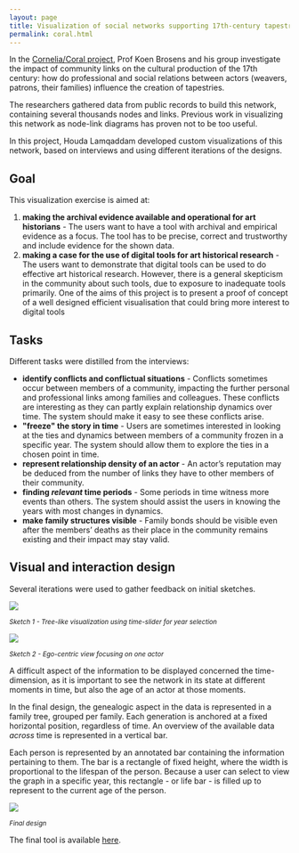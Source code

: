 ```yaml
---
layout: page
title: Visualization of social networks supporting 17th-century tapestry industry
permalink: coral.html
---
```

In the [Cornelia/Coral project](http://www.projectcornelia.com/nl.html), Prof Koen Brosens and his group investigate the impact of community links on the cultural production of the 17th century: how do professional and social relations between actors (weavers, patrons, their families) influence the creation of tapestries.

The researchers gathered data from public records to build this network, containing several thousands nodes and links. Previous work in visualizing this network as node-link diagrams has proven not to be too useful.

In this project, Houda Lamqaddam developed custom visualizations of this network, based on interviews and using different iterations of the designs.

## Goal
This visualization exercise is aimed at:

1. **making the archival evidence available and operational for art historians** - The users want to have a tool with archival and empirical evidence as a focus. The tool has to be precise, correct and trustworthy and include evidence for the shown data. 
1.  **making a case for the use of digital tools for art historical research** - The users want to demonstrate that digital tools can be used to do effective art historical research. However, there is a general skepticism in the community about such tools, due to exposure to inadequate tools primarily. One of the aims of this project is to present a proof of concept of a well designed efficient visualisation that could bring more interest to digital tools

## Tasks

Different tasks were distilled from the interviews:

* **identify conflicts and conflictual situations** - Conflicts sometimes occur between members of a community, impacting the further personal and professional links among families and colleagues. These conflicts are interesting as they can partly explain relationship dynamics over time. The system should make it easy to see these conflicts arise.
* **"freeze" the story in time** - Users are sometimes interested in looking at the ties and dynamics between members of a community frozen in a specific year. The system should allow them to explore the ties in a chosen point in time.
* **represent relationship density of an actor** - An actor’s reputation may be deduced from the number of links they have to other members of their community.
* **finding *relevant* time periods** - Some periods in time witness more events than others. The system should assist the users in knowing the years with most changes in dynamics.
* **make family structures visible** - Family bonds should be visible even after the members’ deaths as their place in the community remains existing and their impact may stay valid.

## Visual and interaction design

Several iterations were used to gather feedback on initial sketches.

<img src="{{ site.baseurl }}/assets/coral_sketch1.png">

<small><i>Sketch 1 - Tree-like visualization using time-slider for year selection</i></small>

<img src="{{ site.baseurl }}/assets/coral_sketch2.png">

<small><i>Sketch 2 - Ego-centric view focusing on one actor</i></small>

A difficult aspect of the information to be displayed concerned the time-dimension, as it is important to see the network in its state at different moments in time, but also the age of an actor at those moments.

In the final design, the genealogic aspect in the data is represented in a family tree, grouped per family. Each generation is anchored at a fixed horizontal position, regardless of time. An overview of the available data *across* time is represented in a vertical bar.

Each person is represented by an annotated bar containing the information pertaining to them.
The bar is a rectangle of fixed height, where the width is proportional to the lifespan of the person. Because a user can select to view the graph in a specific year, this rectangle - or life bar - is filled up to represent to the current age of the person.

<img src="{{ site.baseurl }}/assets/coral_final.png">

<small><i>Final design</i></small>

The final tool is available [here](http://homes.esat.kuleuven.be/~hlamqadd/coral/timeLineView.html).